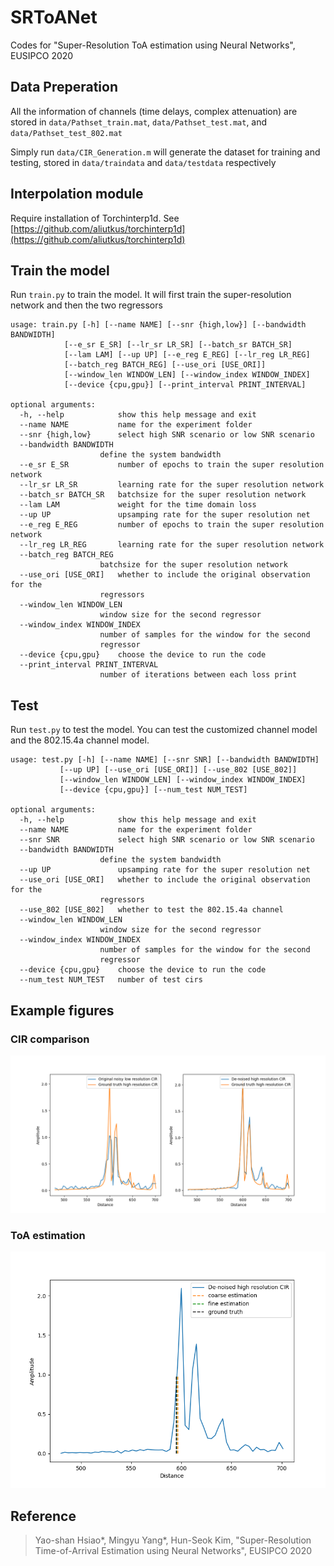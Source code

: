 # SRToANet

Codes for "Super-Resolution ToA estimation using Neural Networks", EUSIPCO 2020

## Data Preperation

All the information of channels (time delays, complex attenuation) are stored in `data/Pathset_train.mat`, `data/Pathset_test.mat`, and `data/Pathset_test_802.mat`

Simply run `data/CIR_Generation.m` will generate the dataset for training and testing, stored in `data/traindata` and `data/testdata` respectively

## Interpolation module

Require installation of Torchinterp1d. See [https://github.com/aliutkus/torchinterp1d](https://github.com/aliutkus/torchinterp1d)
## Train the model

Run `train.py` to train the model. It will first train the super-resolution network and then the two regressors

    usage: train.py [-h] [--name NAME] [--snr {high,low}] [--bandwidth BANDWIDTH]
                [--e_sr E_SR] [--lr_sr LR_SR] [--batch_sr BATCH_SR]
                [--lam LAM] [--up UP] [--e_reg E_REG] [--lr_reg LR_REG]
                [--batch_reg BATCH_REG] [--use_ori [USE_ORI]]
                [--window_len WINDOW_LEN] [--window_index WINDOW_INDEX]
                [--device {cpu,gpu}] [--print_interval PRINT_INTERVAL]

    optional arguments:
      -h, --help            show this help message and exit
      --name NAME           name for the experiment folder
      --snr {high,low}      select high SNR scenario or low SNR scenario
      --bandwidth BANDWIDTH
                        define the system bandwidth
      --e_sr E_SR           number of epochs to train the super resolution network
      --lr_sr LR_SR         learning rate for the super resolution network
      --batch_sr BATCH_SR   batchsize for the super resolution network
      --lam LAM             weight for the time domain loss
      --up UP               upsamping rate for the super resolution net
      --e_reg E_REG         number of epochs to train the super resolution network
      --lr_reg LR_REG       learning rate for the super resolution network
      --batch_reg BATCH_REG
                        batchsize for the super resolution network
      --use_ori [USE_ORI]   whether to include the original observation for the
                        regressors
      --window_len WINDOW_LEN
                        window size for the second regressor
      --window_index WINDOW_INDEX
                        number of samples for the window for the second
                        regressor
      --device {cpu,gpu}    choose the device to run the code
      --print_interval PRINT_INTERVAL
                        number of iterations between each loss print
## Test 

Run `test.py` to test the model. You can test the customized channel model and the 802.15.4a channel model.

    usage: test.py [-h] [--name NAME] [--snr SNR] [--bandwidth BANDWIDTH]
               [--up UP] [--use_ori [USE_ORI]] [--use_802 [USE_802]]
               [--window_len WINDOW_LEN] [--window_index WINDOW_INDEX]
               [--device {cpu,gpu}] [--num_test NUM_TEST]

    optional arguments:
      -h, --help            show this help message and exit
      --name NAME           name for the experiment folder
      --snr SNR             select high SNR scenario or low SNR scenario
      --bandwidth BANDWIDTH
                        define the system bandwidth
      --up UP               upsamping rate for the super resolution net
      --use_ori [USE_ORI]   whether to include the original observation for the
                        regressors
      --use_802 [USE_802]   whether to test the 802.15.4a channel
      --window_len WINDOW_LEN
                        window size for the second regressor
      --window_index WINDOW_INDEX
                        number of samples for the window for the second
                        regressor
      --device {cpu,gpu}    choose the device to run the code
      --num_test NUM_TEST   number of test cirs

## Example figures
### CIR comparison
<img src="example1.png" alt="drawing" width="600"/>

### ToA estimation
<img src="example2.png" alt="drawing" width="600"/>

## Reference 
> Yao-shan Hsiao*, Mingyu Yang*, Hun-Seok Kim, "Super-Resolution Time-of-Arrival Estimation using Neural Networks", EUSIPCO 2020
